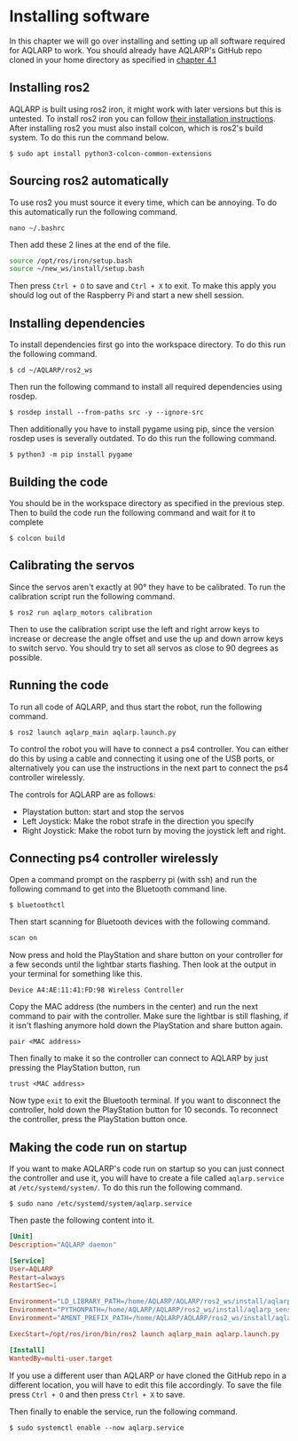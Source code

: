 # Installing software
In this chapter we will go over installing and setting up all software required for AQLARP to work. You should already have AQLARP's GitHub repo cloned in your home directory as specified in [chapter 4.1](/ch04-01-raspberry-pi-setup.html#clone-the-github-repo)
## Installing ros2
AQLARP is built using ros2 iron, it might work with later versions but this is untested. To install ros2 iron you can follow [their installation instructions](https://docs.ros.org/en/iron/Installation/Ubuntu-Install-Debians.html). After installing ros2 you must also install colcon, which is ros2's build system. To do this run the command below.
```console
$ sudo apt install python3-colcon-common-extensions
```
## Sourcing ros2 automatically
To use ros2 you must source it every time, which can be annoying. To do this automatically run the following command.
```console
nano ~/.bashrc
```
Then add these 2 lines at the end of the file.
```bash
source /opt/ros/iron/setup.bash
source ~/new_ws/install/setup.bash
```
Then press `Ctrl + O` to save and `Ctrl + X` to exit. To make this apply you should log out of the Raspberry Pi and start a new shell session.
## Installing dependencies
To install dependencies first go into the workspace directory. To do this run the following command.
```console
$ cd ~/AQLARP/ros2_ws
```
Then run the following command to install all required dependencies using rosdep.
```console
$ rosdep install --from-paths src -y --ignore-src
```
Then additionally you have to install pygame using pip, since the version rosdep uses is severally outdated. To do this run the following command.
```console
$ python3 -m pip install pygame
```

## Building the code
You should be in the workspace directory as specified in the previous step. Then to build the code run the following command and wait for it to complete
```console
$ colcon build
```
## Calibrating the servos
Since the servos aren't exactly at 90° they have to be calibrated. To run the calibration script run the following command.
```console
$ ros2 run aqlarp_motors calibration
```
Then to use the calibration script use the left and right arrow keys to increase or decrease the angle offset and use the up and down arrow keys to switch servo. You should try to set all servos as close to 90 degrees as possible.
## Running the code
To run all code of AQLARP, and thus start the robot, run the following command.
```console
$ ros2 launch aqlarp_main aqlarp.launch.py
```
To control the robot you will have to connect a ps4 controller. You can either do this by using a cable and connecting it using one of the USB ports, or alternatively you can use the instructions in the next part to connect the ps4 controller wirelessly.

The controls for AQLARP are as follows:
- Playstation button: start and stop the servos
- Left Joystick: Make the robot strafe in the direction you specify
- Right Joystick: Make the robot turn by moving the joystick left and right.
## Connecting ps4 controller wirelessly
Open a command prompt on the raspberry pi (with ssh) and run the following command to get into the Bluetooth command line.
```console
$ bluetoothctl
```
Then start scanning for Bluetooth devices with the following command.
```bash
scan on
```
Now press and hold the PlayStation and share button on your controller for a few seconds until the lightbar starts flashing. Then look at the output in your terminal for something like this.
```
Device A4:AE:11:41:FD:98 Wireless Controller
```
Copy the MAC address (the numbers in the center) and run the next command to pair with the controller. Make sure the lightbar is still flashing, if it isn't flashing anymore hold down the PlayStation and share button again.
```
pair <MAC address>
```
Then finally to make it so the controller can connect to AQLARP by just pressing the PlayStation button, run
```
trust <MAC address>
```
Now type `exit` to exit the Bluetooth terminal. If you want to disconnect the controller, hold down the PlayStation button for 10 seconds. To reconnect the controller, press the PlayStation button once.

## Making the code run on startup
If you want to make AQLARP's code run on startup so you can just connect the controller and use it, you will have to create a file called `aqlarp.service` at `/etc/systemd/system/`.
To do this run the following command.
```console
$ sudo nano /etc/systemd/system/aqlarp.service
```
Then paste the following content into it.
```toml
[Unit]
Description="AQLARP daemon"

[Service]
User=AQLARP
Restart=always
RestartSec=1

Environment="LD_LIBRARY_PATH=/home/AQLARP/AQLARP/ros2_ws/install/aqlarp_interfaces/lib:/opt/ros/iron/lib/aarch64-linux-gnu:/opt/ros/iron/lib"
Environment="PYTHONPATH=/home/AQLARP/AQLARP/ros2_ws/install/aqlarp_sensors/lib/python3.10/site-packages:/home/AQLARP/AQLARP/ros2_ws/install/aqlarp_motors/lib/python3.10/site-packages:/home/AQLARP/AQLARP/ros2_ws/install/aqlarp_main/lib/python3.10/site-packages:/home/AQLARP/AQLARP/ros2_ws/install/aqlarp_interfaces/lib/python3.10/site-packages:/home/AQLARP/AQLARP/ros2_ws/install/aqlarp_input/lib/python3.10/site-packages:/opt/ros/iron/lib/python3.10/site-packages"
Environment="AMENT_PREFIX_PATH=/home/AQLARP/AQLARP/ros2_ws/install/aqlarp_sensors:/home/AQLARP/AQLARP/ros2_ws/install/aqlarp_motors:/home/AQLARP/AQLARP/ros2_ws/install/aqlarp_main:/home/AQLARP/AQLARP/ros2_ws/install/aqlarp_interfaces:/home/AQLARP/AQLARP/ros2_ws/install/aqlarp_input:/opt/ros/iron"

ExecStart=/opt/ros/iron/bin/ros2 launch aqlarp_main aqlarp.launch.py

[Install]
WantedBy=multi-user.target
```
If you use a different user than AQLARP or have cloned the GitHub repo in a different location, you will have to edit this file accordingly. To save the file press `Ctrl + O` and then press `Ctrl + X` to save.

Then finally to enable the service, run the following command.
```console
$ sudo systemctl enable --now aqlarp.service
```